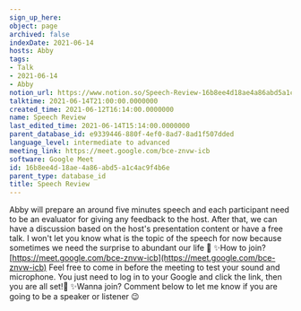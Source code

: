 ```yaml
---
sign_up_here: 
object: page
archived: false
indexDate: 2021-06-14
hosts: Abby
tags:
- Talk
- 2021-06-14
- Abby
notion_url: https://www.notion.so/Speech-Review-16b8ee4d18ae4a86abd5a1c4ac9f4b6e
talktime: 2021-06-14T21:00:00.0000000
created_time: 2021-06-12T16:14:00.0000000
name: Speech Review
last_edited_time: 2021-06-14T15:14:00.0000000
parent_database_id: e9339446-880f-4ef0-8ad7-8ad1f507dded
language_level: intermediate to advanced
meeting_link: https://meet.google.com/bce-znvw-icb
software: Google Meet
id: 16b8ee4d-18ae-4a86-abd5-a1c4ac9f4b6e
parent_type: database_id
title: Speech Review
---
```


Abby will prepare an around five minutes speech and each participant need to be an evaluator for giving any feedback to the host. After that, we can have a discussion based on the host's presentation content or have a free talk. I won't let you know what is the topic of the speech for now because sometimes we need the surprise to abundant our life 🥰
✨How to join?
 [https://meet.google.com/bce-znvw-icb](https://meet.google.com/bce-znvw-icb) 
Feel free to come in before the meeting to test your sound and microphone. You just need to log in to your Google and click the link, then you are all set!🥳 
✨Wanna join?
Comment below to let me know if you are going to be a speaker or listener 😉

